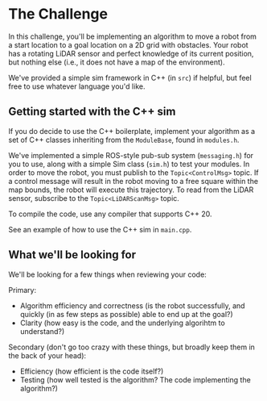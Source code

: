 # The Challenge
In this challenge, you'll be implementing an algorithm to move a robot from a start location
to a goal location on a 2D grid with obstacles. Your robot has a rotating LiDAR sensor and perfect knowledge of its current position, but nothing else (i.e., it does not have a map of the environment).

We've provided a simple sim framework in C++ (in `src`) if helpful, but feel free to use whatever language you'd like.

## Getting started with the C++ sim
If you do decide to use the C++ boilerplate, implement your algorithm as a set of C++ classes inheriting from the `ModuleBase`, found in `modules.h`. 

We've implemented a simple ROS-style pub-sub system (`messaging.h`) for you to use, along with a simple Sim class (`sim.h`) to test your modules. In order to move the robot, you must publish to the `Topic<ControlMsg>` topic. If a control message will result in the robot moving to a free square within the map bounds, the robot will execute this trajectory. To read from the LiDAR sensor, subscribe to the `Topic<LiDARScanMsg>` topic.

To compile the code, use any compiler that supports C++ 20.

See an example of how to use the C++ sim in `main.cpp`.

## What we'll be looking for
We'll be looking for a few things when reviewing your code:

Primary:
- Algorithm efficiency and correctness (is the robot successfully, and quickly (in as few steps as possible) able to end up at the goal?)
- Clarity (how easy is the code, and the underlying algorihtm to understand?)

Secondary (don't go too crazy with these things, but broadly keep them in the back of your head):
- Efficiency (how efficient is the code itself?)
- Testing (how well tested is the algorithm? The code implementing the algorithm?)
